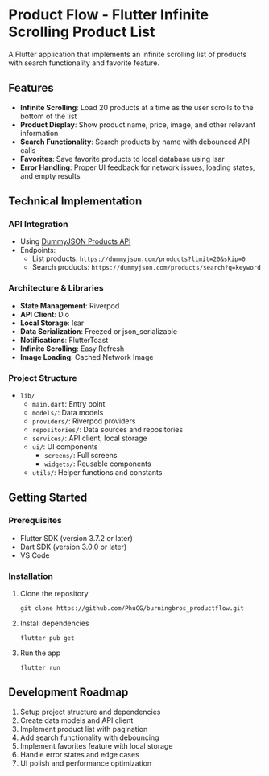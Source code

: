 # Product Flow - Flutter Infinite Scrolling Product List

A Flutter application that implements an infinite scrolling list of products with search functionality and favorite feature.

## Features

- **Infinite Scrolling**: Load 20 products at a time as the user scrolls to the bottom of the list
- **Product Display**: Show product name, price, image, and other relevant information
- **Search Functionality**: Search products by name with debounced API calls
- **Favorites**: Save favorite products to local database using Isar
- **Error Handling**: Proper UI feedback for network issues, loading states, and empty results

## Technical Implementation

### API Integration
- Using [DummyJSON Products API](https://dummyjson.com/docs/products)
- Endpoints:
  - List products: `https://dummyjson.com/products?limit=20&skip=0`
  - Search products: `https://dummyjson.com/products/search?q=keyword`

### Architecture & Libraries
- **State Management**: Riverpod
- **API Client**: Dio
- **Local Storage**: Isar
- **Data Serialization**: Freezed or json_serializable
- **Notifications**: FlutterToast
- **Infinite Scrolling**: Easy Refresh
- **Image Loading**: Cached Network Image

### Project Structure
- `lib/`
  - `main.dart`: Entry point
  - `models/`: Data models
  - `providers/`: Riverpod providers
  - `repositories/`: Data sources and repositories
  - `services/`: API client, local storage
  - `ui/`: UI components
    - `screens/`: Full screens
    - `widgets/`: Reusable components
  - `utils/`: Helper functions and constants

## Getting Started

### Prerequisites
- Flutter SDK (version 3.7.2 or later)
- Dart SDK (version 3.0.0 or later)
- VS Code

### Installation
1. Clone the repository
   ```
   git clone https://github.com/PhuCG/burningbros_productflow.git
   ```
2. Install dependencies
   ```
   flutter pub get
   ```
3. Run the app
   ```
   flutter run
   ```

## Development Roadmap
1. Setup project structure and dependencies
2. Create data models and API client
3. Implement product list with pagination
4. Add search functionality with debouncing
5. Implement favorites feature with local storage
6. Handle error states and edge cases
7. UI polish and performance optimization
